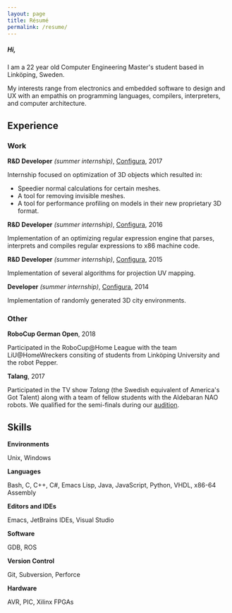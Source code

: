 ```yaml
---
layout: page
title: Résumé 
permalink: /resume/
---
```


##### Hi,

I am a 22 year old Computer Engineering Master's student based in Linköping, Sweden.

My interests range from electronics and embedded software to design and UX with an empathis on programming languages, compilers, interpreters, and computer architecture.

## Experience
### Work
**R&D Developer** *(summer internship)*, [Configura](https://configura.com), 2017

Internship focused on optimization of 3D objects which resulted in:
* Speedier normal calculations for certain meshes.
* A tool for removing invisible meshes.
* A tool for performance profiling on models in their new proprietary 3D format.

**R&D Developer** *(summer internship)*, [Configura](https://configura.com), 2016

Implementation of an optimizing regular expression engine that parses, interprets and compiles regular expressions to x86 machine code.

**R&D Developer** *(summer internship)*, [Configura](https://configura.com), 2015

Implementation of several algorithms for projection UV mapping.

**Developer** *(summer internship)*, [Configura](https://configura.com), 2014

Implementation of randomly generated 3D city environments.

### Other

**RoboCup German Open**, 2018

Participated in the RoboCup@Home League with the team LiU@HomeWreckers consiting of students from Linköping University and the robot Pepper.

**Talang**, 2017

Participated in the TV show *Talang* (the Swedish equivalent of America's Got Talent) along with a team of fellow students with the Aldebaran NAO robots. We qualified for the semi-finals during our [audition](https://www.youtube.com/watch?v=NhZ9dEqTDQQ).

## Skills

**Environments**

Unix, Windows

**Languages**

Bash, C, C++, C#, Emacs Lisp, Java, JavaScript, Python, VHDL, x86-64 Assembly

**Editors and IDEs**

Emacs, JetBrains IDEs, Visual Studio

**Software**

GDB, ROS

**Version Control**

Git, Subversion, Perforce

**Hardware**

AVR, PIC, Xilinx FPGAs

